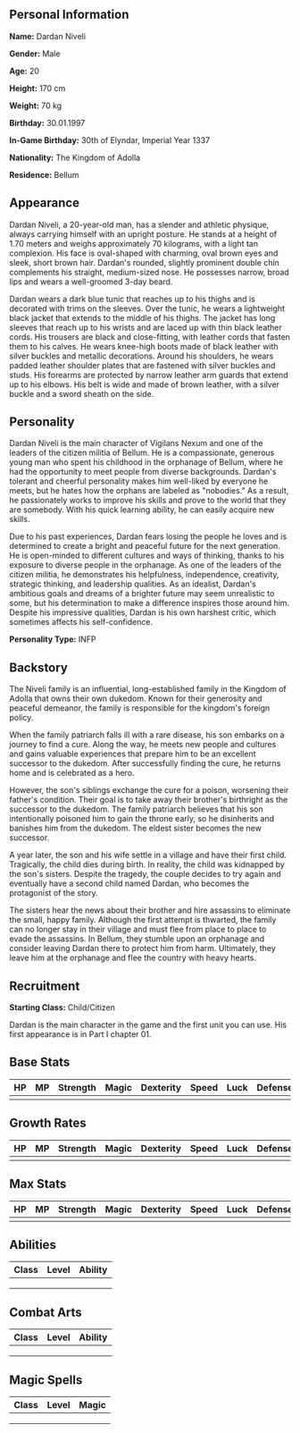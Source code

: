 ## Personal Information

**Name:** Dardan Niveli

**Gender:** Male

**Age:** 20

**Height:** 170 cm

**Weight:** 70 kg

**Birthday:** 30.01.1997

**In-Game Birthday:** 30th of Elyndar, Imperial Year 1337

**Nationality:** The Kingdom of Adolla

**Residence:** Bellum

## Appearance

Dardan Niveli, a 20-year-old man, has a slender and athletic physique, always carrying himself with an upright posture. He stands at a height of 1.70 meters and weighs approximately 70 kilograms, with a light tan complexion. His face is oval-shaped with charming, oval brown eyes and sleek, short brown hair. Dardan's rounded, slightly prominent double chin complements his straight, medium-sized nose. He possesses narrow, broad lips and wears a well-groomed 3-day beard.

Dardan wears a dark blue tunic that reaches up to his thighs and is decorated with trims on the sleeves. Over the tunic, he wears a lightweight black jacket that extends to the middle of his thighs. The jacket has long sleeves that reach up to his wrists and are laced up with thin black leather cords. His trousers are black and close-fitting, with leather cords that fasten them to his calves. He wears knee-high boots made of black leather with silver buckles and metallic decorations. Around his shoulders, he wears padded leather shoulder plates that are fastened with silver buckles and studs. His forearms are protected by narrow leather arm guards that extend up to his elbows. His belt is wide and made of brown leather, with a silver buckle and a sword sheath on the side.

## Personality

Dardan Niveli is the main character of Vigilans Nexum and one of the leaders of the citizen militia of Bellum. He is a compassionate, generous young man who spent his childhood in the orphanage of Bellum, where he had the opportunity to meet people from diverse backgrounds. Dardan's tolerant and cheerful personality makes him well-liked by everyone he meets, but he hates how the orphans are labeled as "nobodies." As a result, he passionately works to improve his skills and prove to the world that they are somebody. With his quick learning ability, he can easily acquire new skills. 

Due to his past experiences, Dardan fears losing the people he loves and is determined to create a bright and peaceful future for the next generation. He is open-minded to different cultures and ways of thinking, thanks to his exposure to diverse people in the orphanage. As one of the leaders of the citizen militia, he demonstrates his helpfulness, independence, creativity, strategic thinking, and leadership qualities. As an idealist, Dardan's ambitious goals and dreams of a brighter future may seem unrealistic to some, but his determination to make a difference inspires those around him. Despite his impressive qualities, Dardan is his own harshest critic, which sometimes affects his self-confidence.

**Personality Type:** INFP

## Backstory

The Niveli family is an influential, long-established family in the Kingdom of Adolla that owns their own dukedom. Known for their generosity and peaceful demeanor, the family is responsible for the kingdom's foreign policy.

When the family patriarch falls ill with a rare disease, his son embarks on a journey to find a cure. Along the way, he meets new people and cultures and gains valuable experiences that prepare him to be an excellent successor to the dukedom. After successfully finding the cure, he returns home and is celebrated as a hero.

However, the son's siblings exchange the cure for a poison, worsening their father's condition. Their goal is to take away their brother's birthright as the successor to the dukedom. The family patriarch believes that his son intentionally poisoned him to gain the throne early, so he disinherits and banishes him from the dukedom. The eldest sister becomes the new successor.

A year later, the son and his wife settle in a village and have their first child. Tragically, the child dies during birth. In reality, the child was kidnapped by the son's sisters. Despite the tragedy, the couple decides to try again and eventually have a second child named Dardan, who becomes the protagonist of the story.

The sisters hear the news about their brother and hire assassins to eliminate the small, happy family. Although the first attempt is thwarted, the family can no longer stay in their village and must flee from place to place to evade the assassins. In Bellum, they stumble upon an orphanage and consider leaving Dardan there to protect him from harm. Ultimately, they leave him at the orphanage and flee the country with heavy hearts.

## Recruitment

**Starting Class:** Child/Citizen

Dardan is the main character in the game and the first unit you can use. His first appearance is in Part I chapter 01.

## Base Stats

| HP   | MP   | Strength | Magic | Dexterity | Speed | Luck | Defense | Resistance |
| ---- | ---- | -------- | ----- | --------- | ----- | ---- | ------- | ---------- |
|      |      |          |       |           |       |      |         |            |

## Growth Rates

| HP   | MP   | Strength | Magic | Dexterity | Speed | Luck | Defense | Resistance |
| ---- | ---- | -------- | ----- | --------- | ----- | ---- | ------- | ---------- |
|      |      |          |       |           |       |      |         |            |

## Max Stats

| HP   | MP   | Strength | Magic | Dexterity | Speed | Luck | Defense | Resistance |
| ---- | ---- | -------- | ----- | --------- | ----- | ---- | ------- | ---------- |
|      |      |          |       |           |       |      |         |            |

## Abilities

| Class | Level | Ability |
| ----- | ----- | ------- |
|       |       |         |
|       |       |         |
|       |       |         |

## Combat Arts

| Class | Level | Ability |
| ----- | ----- | ------- |
|       |       |         |
|       |       |         |
|       |       |         |

## Magic Spells

| Class | Level | Magic |
| ----- | ----- | ----- |
|       |       |       |
|       |       |       |
|       |       |       |